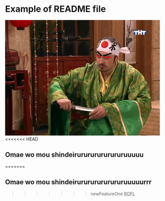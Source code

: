 Example of README file
=======
![Omae wo mou shindeiru](1.jpg)
<<<<<<< HEAD
## Omae wo mou shindeirurururururururuuuuu
=======
## Omae wo mou shindeirurururururururuuuuurrr
>>>>>>> newFeatureOne
<abbr title="Rolling on Floor Laughing ">ROFL</abbr>
